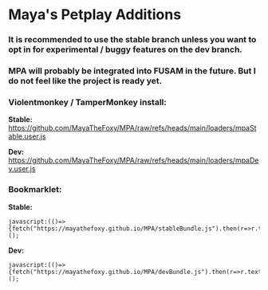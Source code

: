 # Maya's Petplay Additions

### It is recommended to use the stable branch unless you want to opt in for experimental / buggy features on the dev branch.
### MPA will probably be integrated into FUSAM in the future. But I do not feel like the project is ready yet.

### Violentmonkey / TamperMonkey install:
**Stable:** 
https://github.com/MayaTheFoxy/MPA/raw/refs/heads/main/loaders/mpaStable.user.js

**Dev:** 
https://github.com/MayaTheFoxy/MPA/raw/refs/heads/main/loaders/mpaDev.user.js

### Bookmarklet:
**Stable:** 
```
javascript:(()=>{fetch("https://mayathefoxy.github.io/MPA/stableBundle.js").then(r=>r.text()).then(r=>eval(r));})();
```
**Dev:**
```
javascript:(()=>{fetch("https://mayathefoxy.github.io/MPA/devBundle.js").then(r=>r.text()).then(r=>eval(r));})();
```
